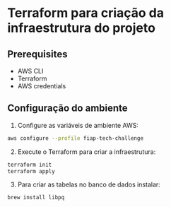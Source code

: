 # Terraform para criação da infraestrutura do projeto

## Prerequisites

- AWS CLI
- Terraform
- AWS credentials

## Configuração do ambiente

1. Configure as variáveis de ambiente AWS:

```bash
aws configure --profile fiap-tech-challenge
```

2. Execute o Terraform para criar a infraestrutura:

```bash
terraform init
terraform apply
```

3. Para criar as tabelas no banco de dados instalar:

```bash
brew install libpq
```
